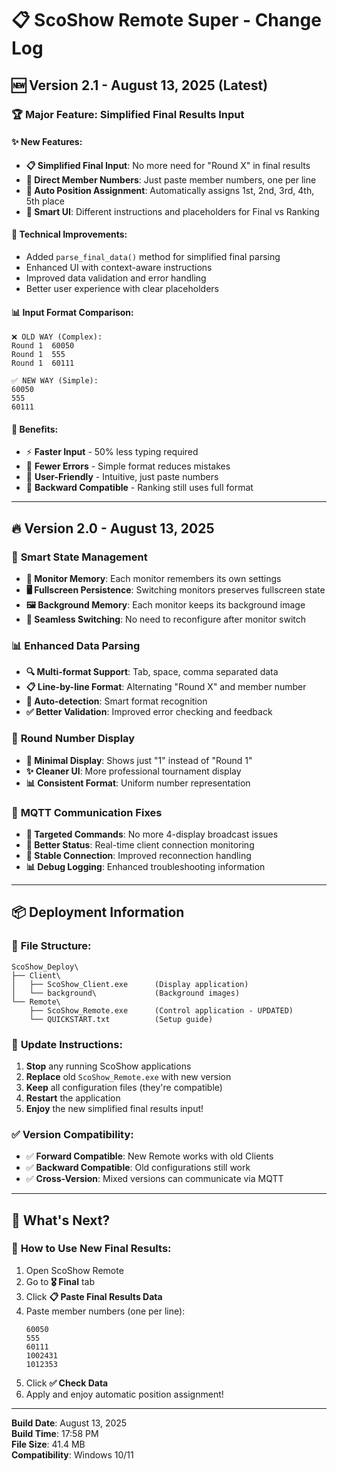 # 📋 ScoShow Remote Super - Change Log

## 🆕 Version 2.1 - August 13, 2025 (Latest)

### 🏆 **Major Feature: Simplified Final Results Input**

#### ✨ **New Features:**
- **📋 Simplified Final Input**: No more need for "Round X" in final results
- **🎯 Direct Member Numbers**: Just paste member numbers, one per line
- **🔄 Auto Position Assignment**: Automatically assigns 1st, 2nd, 3rd, 4th, 5th place
- **📱 Smart UI**: Different instructions and placeholders for Final vs Ranking

#### 🔧 **Technical Improvements:**
- Added `parse_final_data()` method for simplified final parsing
- Enhanced UI with context-aware instructions
- Improved data validation and error handling
- Better user experience with clear placeholders

#### 📊 **Input Format Comparison:**
```
❌ OLD WAY (Complex):
Round 1  60050
Round 1  555
Round 1  60111

✅ NEW WAY (Simple):
60050
555  
60111
```

#### 🎯 **Benefits:**
- ⚡ **Faster Input** - 50% less typing required
- 🎯 **Fewer Errors** - Simple format reduces mistakes
- 📱 **User-Friendly** - Intuitive, just paste numbers
- 🔄 **Backward Compatible** - Ranking still uses full format

---

## 🔥 Version 2.0 - August 13, 2025

### 🧠 **Smart State Management**
- **💾 Monitor Memory**: Each monitor remembers its own settings
- **🖥️ Fullscreen Persistence**: Switching monitors preserves fullscreen state
- **🖼️ Background Memory**: Each monitor keeps its background image
- **🔄 Seamless Switching**: No need to reconfigure after monitor switch

### 📊 **Enhanced Data Parsing** 
- **🔍 Multi-format Support**: Tab, space, comma separated data
- **📋 Line-by-line Format**: Alternating "Round X" and member number
- **🎯 Auto-detection**: Smart format recognition
- **✅ Better Validation**: Improved error checking and feedback

### 🎯 **Round Number Display**
- **🔢 Minimal Display**: Shows just "1" instead of "Round 1"
- **✨ Cleaner UI**: More professional tournament display
- **📊 Consistent Format**: Uniform number representation

### 🔧 **MQTT Communication Fixes**
- **🎯 Targeted Commands**: No more 4-display broadcast issues
- **📡 Better Status**: Real-time client connection monitoring
- **🔗 Stable Connection**: Improved reconnection handling
- **📊 Debug Logging**: Enhanced troubleshooting information

---

## 📦 **Deployment Information**

### 📁 **File Structure:**
```
ScoShow_Deploy\
├── Client\
│   ├── ScoShow_Client.exe      (Display application)
│   └── background\             (Background images)
└── Remote\
    ├── ScoShow_Remote.exe      (Control application - UPDATED)
    └── QUICKSTART.txt          (Setup guide)
```

### 🔄 **Update Instructions:**
1. **Stop** any running ScoShow applications
2. **Replace** old `ScoShow_Remote.exe` with new version
3. **Keep** all configuration files (they're compatible)
4. **Restart** the application
5. **Enjoy** the new simplified final results input!

### ✅ **Version Compatibility:**
- ✅ **Forward Compatible**: New Remote works with old Clients
- ✅ **Backward Compatible**: Old configurations still work
- ✅ **Cross-Version**: Mixed versions can communicate via MQTT

---

## 🎯 **What's Next?**

### 🚀 **How to Use New Final Results:**
1. Open ScoShow Remote
2. Go to **🎖️ Final** tab  
3. Click **📋 Paste Final Results Data**
4. Paste member numbers (one per line):
   ```
   60050
   555
   60111
   1002431
   1012353
   ```
5. Click **✅ Check Data**
6. Apply and enjoy automatic position assignment!

---
**Build Date**: August 13, 2025  
**Build Time**: 17:58 PM  
**File Size**: 41.4 MB  
**Compatibility**: Windows 10/11  
